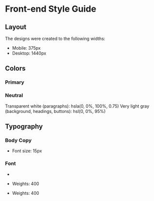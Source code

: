 # Front-end Style Guide

## Layout

The designs were created to the following widths:

- Mobile: 375px
- Desktop: 1440px

## Colors

### Primary


### Neutral

Transparent white (paragraphs): hsla(0, 0%, 100%, 0.75)
Very light gray (background, headings, buttons): hsl(0, 0%, 95%)

## Typography

### Body Copy

- Font size: 15px

### Font

- 
- Weights: 400

- Weights: 400
